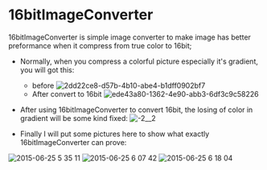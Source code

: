 # 16bitImageConverter
   16bitImageConverter is simple image converter to make image has better preformance when it compress from true color to 16bit;

* Normally, when you compress a colorful picture especially it's gradient, you will got this:
   * before
   ![2dd22ce8-d57b-4b10-abe4-b1dff0902bf7](https://cloud.githubusercontent.com/assets/3711488/8353027/bc9eedc0-1b6c-11e5-9d7c-5030059bebd9.png)
   * After convert to 16bit
![ede43a80-1362-4e90-abb3-6df3c9c58226](https://cloud.githubusercontent.com/assets/3711488/8353038/dfea6020-1b6c-11e5-890e-fe478403e7ec.png)
   

* After using 16bitImageConverter to convert 16bit, the losing of color in gradient will be some kind fixed:
![-2__2](https://cloud.githubusercontent.com/assets/3711488/8353082/34bdd834-1b6d-11e5-9e84-8f67d08a6f33.png)

* Finally I will put some pictures here to show what exactly 16bitImageConverter can prove:

![2015-06-25 5 35 11](https://cloud.githubusercontent.com/assets/3711488/8353096/5981cd24-1b6d-11e5-9a30-c358ae318248.png)
![2015-06-25 6 07 42](https://cloud.githubusercontent.com/assets/3711488/8353097/59841a2a-1b6d-11e5-932b-516b68536c2a.png)
![2015-06-25 6 18 04](https://cloud.githubusercontent.com/assets/3711488/8353098/5985afb6-1b6d-11e5-8316-9388177f0e40.png)
